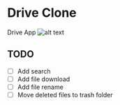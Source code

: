 # Drive Clone

Drive App
![alt text](https://pi27ie8xmb.ufs.sh/f/3fbTwWMzEMZ8BvvLT1faY7pZxSUtceQLiqnzD5KgVuR0Tl2C)

## TODO

- [ ] Add search
- [ ] Add file download
- [ ] Add file rename
- [ ] Move deleted files to trash folder
